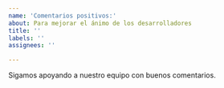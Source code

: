 ```yaml
---
name: 'Comentarios positivos:'
about: Para mejorar el ánimo de los desarrolladores
title: ''
labels: ''
assignees: ''

---
```


Sigamos apoyando a nuestro equipo con buenos comentarios.
